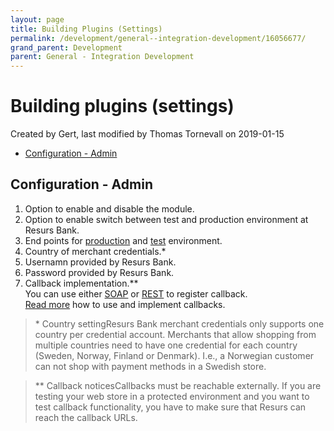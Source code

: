 ```yaml
---
layout: page
title: Building Plugins (Settings)
permalink: /development/general--integration-development/16056677/
grand_parent: Development
parent: General - Integration Development
---
```



# Building plugins (settings) 
Created by Gert, last modified by Thomas Tornevall on 2019-01-15
- [Configuration -
  Admin](#buildingplugins(settings)-configuration-admin)

## Configuration - Admin

1.  Option to enable and disable the module.
2.  Option to enable switch between test and production environment at
    Resurs Bank.
3.  End points for [production](3440987) and [test](test-urls)
    environment.
4.  Country of merchant credentials.\*
5.  Usernamn provided by Resurs Bank.
6.  Password provided by Resurs Bank.
7.  Callback implementation.\*\*  
    You can use either [SOAP](register-event-callback) or
    [REST](resurs-checkout-web) to register callback.  
    [Read more](callbacks) how to use and implement callbacks.

> \* Country settingResurs Bank merchant credentials only supports one
> country per credential account. Merchants that allow shopping from
> multiple countries need to have one credential for each country
> (Sweden, Norway, Finland or Denmark). I.e., a Norwegian customer can
> not shop with payment methods in a Swedish store.

> \*\* Callback noticesCallbacks must be reachable externally. If you
> are testing your web store in a protected environment and you want to
> test callback functionality, you have to make sure that Resurs can
> reach the callback URLs.

